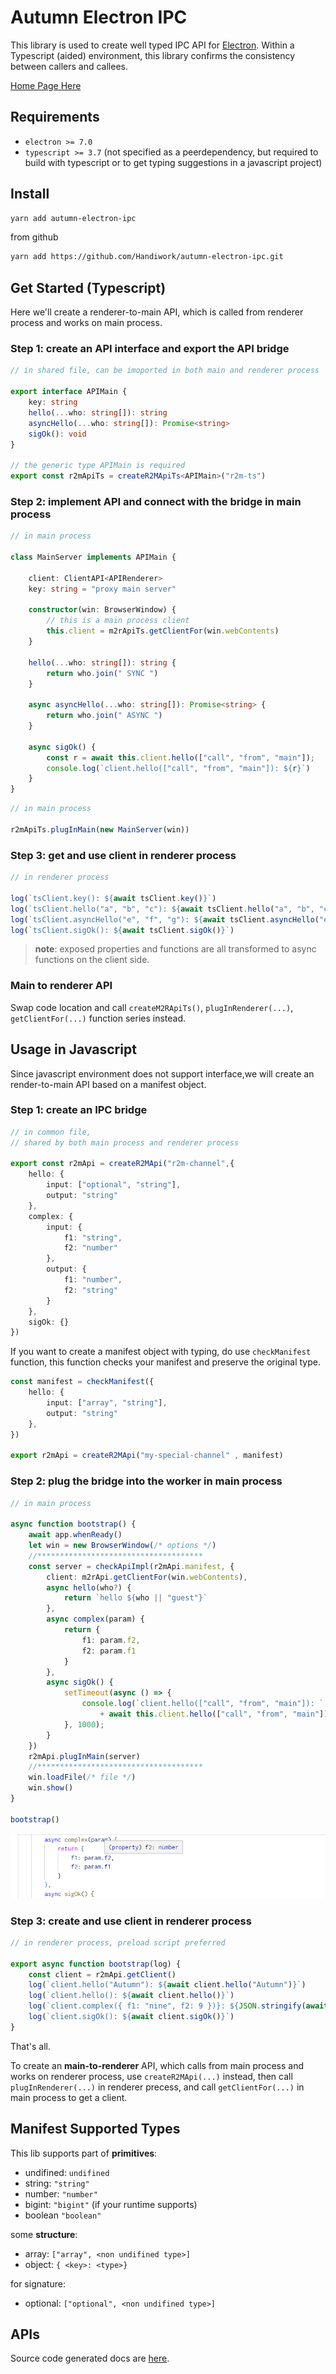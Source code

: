 # Autumn Electron IPC

This library is used to create well typed IPC API for [Electron](https://www.electronjs.org). Within a Typescript (aided) environment, this library confirms the consistency between callers and callees.

 [Home Page Here](https://handiwork.github.io/autumn-electron-ipc/)

## Requirements
-  `electron >= 7.0 `
-  `typescript >= 3.7` (not specified as a peerdependency, but required to build with typescript or to get typing suggestions in a javascript project)

## Install

 ```bash
 yarn add autumn-electron-ipc
 ```
 from github
  ```bash
 yarn add https://github.com/Handiwork/autumn-electron-ipc.git
 ```

## Get Started (Typescript)
Here we'll create a renderer-to-main API, which is called from renderer process and works on main process.

### Step 1: create an API interface and export the API bridge
```typescript
// in shared file, can be imoported in both main and renderer process

export interface APIMain {
    key: string
    hello(...who: string[]): string
    asyncHello(...who: string[]): Promise<string>
    sigOk(): void
}

// the generic type APIMain is required
export const r2mApiTs = createR2MApiTs<APIMain>("r2m-ts")

```
### Step 2: implement API and connect with the bridge in main process
```typescript
// in main process

class MainServer implements APIMain {

    client: ClientAPI<APIRenderer>
    key: string = "proxy main server"

    constructor(win: BrowserWindow) {
        // this is a main process client
        this.client = m2rApiTs.getClientFor(win.webContents)
    }

    hello(...who: string[]): string {
        return who.join(" SYNC ")
    }

    async asyncHello(...who: string[]): Promise<string> {
        return who.join(" ASYNC ")
    }

    async sigOk() {
        const r = await this.client.hello(["call", "from", "main"]);
        console.log(`client.hello(["call", "from", "main"]): ${r}`)
    }
}
```

```typescript
// in main process

r2mApiTs.plugInMain(new MainServer(win))
```
### Step 3: get and use client in renderer process
```ts
// in renderer process

log(`tsClient.key(): ${await tsClient.key()}`)
log(`tsClient.hello("a", "b", "c"): ${await tsClient.hello("a", "b", "c")}`)
log(`tsClient.asyncHello("e", "f", "g"): ${await tsClient.asyncHello("e", "f", "g")}`)
log(`tsClient.sigOk(): ${await tsClient.sigOk()}`)
```

> **note**: exposed properties and functions are all transformed to async functions on the client side.

### Main to renderer API

Swap code location and call `createM2RApiTs()`, `plugInRenderer(...)`, `getClientFor(...)` function series instead.

## Usage in Javascript

Since javascript environment does not support interface,we will create an render-to-main API based on a manifest object.

### Step 1: create an IPC bridge

```typescript
// in common file,
// shared by both main process and renderer process

export const r2mApi = createR2MApi("r2m-channel",{
    hello: {
        input: ["optional", "string"],
        output: "string"
    },
    complex: {
        input: {
            f1: "string",
            f2: "number"
        },
        output: {
            f1: "number",
            f2: "string"
        }
    },
    sigOk: {}
})
```

If you want to create a manifest object with typing, do use `checkManifest` function, this function checks your manifest and preserve the original type.
```typescript
const manifest = checkManifest({
    hello: {
        input: ["array", "string"],
        output: "string"
    },
})

export r2mApi = createR2MApi("my-special-channel" , manifest)
```

### Step 2: plug the bridge into the worker in main process

```typescript
// in main process 

async function bootstrap() {
    await app.whenReady()
    let win = new BrowserWindow(/* options */)
    //*************************************
    const server = checkApiImpl(r2mApi.manifest, {
        client: m2rApi.getClientFor(win.webContents),
        async hello(who?) {
            return `hello ${who || "guest"}`
        },
        async complex(param) {
            return {
                f1: param.f2,
                f2: param.f1
            }
        },
        async sigOk() {
            setTimeout(async () => {
                console.log(`client.hello(["call", "from", "main"]): `
                    + await this.client.hello(["call", "from", "main"]))
            }, 1000);
        }
    })
    r2mApi.plugInMain(server)
    //*************************************
    win.loadFile(/* file */)
    win.show()
}

bootstrap()
```
![variable-hint](imgs/variable-hint.png)

### Step 3: create and use client in renderer process
```typescript
// in renderer process, preload script preferred

export async function bootstrap(log) {
    const client = r2mApi.getClient()
    log(`client.hello("Autumn"): ${await client.hello("Autumn")}`)
    log(`client.hello(): ${await client.hello()}`)
    log(`client.complex({ f1: "nine", f2: 9 })}: ${JSON.stringify(await client.complex({ f1: "nine", f2: 9 }))}`)
    log(`client.sigOk(): ${await client.sigOk()}`)
}
```

That's all.

To create an **main-to-renderer** API, which calls from main process and works on renderer process, use `createR2MApi(...)` instead, then call `plugInRenderer(...)` in renderer precess, and call `getClientFor(...)` in main process to get a client.

## Manifest Supported Types

This lib supports part of **primitives**:

- undifined: `undifined`
- string: `"string"`
- number: `"number"`
- bigint: `"bigint"` (if your runtime supports)
- boolean `"boolean"`

some **structure**:

- array: `["array", <non undifined type>]`
- object: `{ <key>: <type>}`

for signature:
- optional: `["optional", <non undifined type>]`

## APIs
Source code generated docs are [here](https://handiwork.tollife.cn/autumn-electron-ipc/api/).


